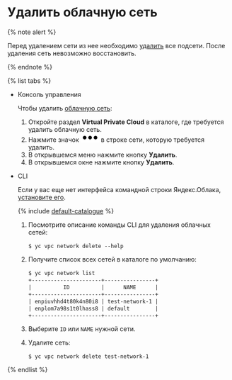 # Удалить облачную сеть

{% note alert %}

Перед удалением сети из нее необходимо [удалить](subnet-delete.md) все подсети.
После удаления сеть невозможно восстановить.

{% endnote %}

{% list tabs %}

- Консоль управления
  
  Чтобы удалить [облачную сеть](../concepts/network.md#network):
  1. Откройте раздел **Virtual Private Cloud** в каталоге, где требуется удалить облачную сеть.
  1. Нажмите значок ![image](../../_assets/options.svg) в строке сети, которую требуется удалить.
  1. В открывшемся меню нажмите кнопку **Удалить**.
  1. В открывшемся окне нажмите кнопку **Удалить**.
  
- CLI
  
  Если у вас еще нет интерфейса командной строки Яндекс.Облака, [установите его](https://cloud.yandex.ru/docs/cli/quickstart#install).
  
  {% include [default-catalogue](../../_includes/default-catalogue.md) %}
  
  1. Посмотрите описание команды CLI для удаления облачных сетей:
  
      ```
      $ yc vpc network delete --help
      ```
  
  1. Получите список всех сетей в каталоге по умолчанию:
  
      ```
      $ yc vpc network list
      +----------------------+----------------+
      |          ID          |      NAME      |
      +----------------------+----------------+
      | enpiuvhhd4t80k4n80i8 | test-network-1 |
      | enplom7a98s1t0lhass8 | default        |
      +----------------------+----------------+
      ```
  
  1. Выберите `ID` или `NAME` нужной сети.
  1. Удалите сеть:
  
      ```
      $ yc vpc network delete test-network-1
      ```
{% endlist %}
